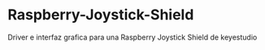 # Raspberry-Joystick-Shield
Driver e interfaz grafica para una Raspberry Joystick Shield de keyestudio
